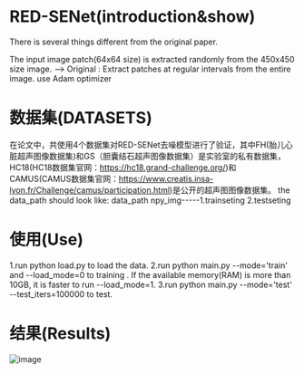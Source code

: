 # RED-SENet(introduction&show)


There is several things different from the original paper.

The input image patch(64x64 size) is extracted randomly from the 450x450 size image. --> Original : Extract patches at regular intervals from the entire image.
use Adam optimizer

# 数据集(DATASETS)
在论文中，共使用4个数据集对RED-SENet去噪模型进行了验证，其中FH(胎儿心脏超声图像数据集)和GS（胆囊结石超声图像数据集）是实验室的私有数据集，HC18(HC18数据集官网：https://hc18.grand-challenge.org/)和CAMUS(CAMUS数据集官网：https://www.creatis.insa-lyon.fr/Challenge/camus/participation.html)是公开的超声图图像数据集。
the data_path should look like:
data_path
npy_img-----1.trainseting 2.testseting

# 使用(Use)
1.run python load.py to load the data.
2.run python main.py --mode='train' and --load_mode=0 to training . If the available memory(RAM) is more than 10GB, it is faster to run --load_mode=1.
3.run python main.py --mode='test' --test_iters=100000 to test.
# 结果(Results)
![image](https://user-images.githubusercontent.com/52170165/115249068-d786db00-a15a-11eb-9e78-ae10659c396d.png)

